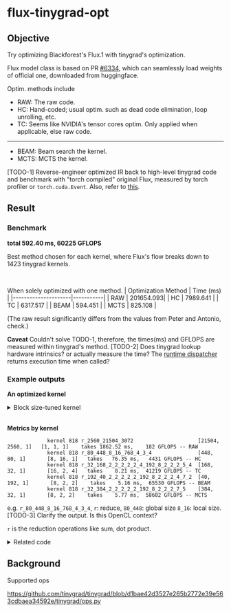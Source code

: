 # flux-tinygrad-opt

## Objective
Try optimizing Blackforest's Flux.1 with tinygrad's optimization.

Flux model class is based on PR [#6334](https://github.com/tinygrad/tinygrad/pull/6334), which can seamlessly load weights of official one, downloaded from huggingface.

Optim. methods include 
* RAW: The raw code.
* HC: Hand-coded; usual optim. such as dead code elimination, loop unrolling, etc. 
* TC: Seems like NVIDIA's tensor cores optim. Only applied when applicable, else raw code.
---
* BEAM: Beam search the kernel.
* MCTS: MCTS the kernel.

[TODO-1] Reverse-engineer optimized IR back to high-level tinygrad code and benchmark with "torch compiled" original Flux, measured by torch profiler or `torch.cuda.Event`.
Also, refer to [this](https://github.com/tinygrad/tinygrad/blob/master/docs/abstractions2.py).

## Result
### Benchmark
**total 592.40 ms,  60225 GFLOPS**

Best method chosen for each kernel, where Flux's flow breaks down to 1423 tinygrad kernels.

<br>

When solely optimized with one method.
| Optimization Method | Time (ms) |
|---------------------|-----------|
| RAW                 | 201654.093|
| HC                  | 7989.641  |
| TC                  | 6317.517  |
| BEAM                | 594.451   |
| MCTS                | 825.108   |

(The raw result significantly differs from the values from Peter and Antonio, check.)


**Caveat**
Couldn't solve TODO-1, therefore, the times(ms) and GFLOPS are measured within tinygrad's method.
[TODO-2] Does tinygrad lookup hardware intrinsics? or actually measure the time? The [runtime dispatcher](https://github.com/tinygrad/tinygrad/blob/4fc5a34fe794036d929217df9939acf9337ae46d/tinygrad/engine/realize.py#L85) returns execution time when called?

### Example outputs

**An optimized kernel**
<details>
<summary>Block size-tuned kernel</summary>

```
#define INFINITY (__int_as_float(0x7f800000))
#define NAN (__int_as_float(0x7fffffff))
extern "C" __global__ void __launch_bounds__(64) r_2048_4_16_16(float* data0, const float* data1) {
  __shared__ float temp1[64];
  int gidx0 = blockIdx.x; /* 2048 */
  int lidx0 = threadIdx.x; /* 4 */
  int lidx1 = threadIdx.y; /* 16 */
  int alu0 = (lidx0*16);
  float acc0 = 0.0f;
  for (int ridx0 = 0; ridx0 < 16; ridx0++) {
    float val0 = data1[(gidx0*1024)+(lidx0*256)+lidx1+(ridx0*16)];
    acc0 = (acc0+val0);
  }
  temp1[alu0+lidx1] = acc0;
  __syncthreads();
  if (((bool)(lidx1)!=1)) {
    float acc1 = 0.0f;
    for (int ridx1 = 0; ridx1 < 16; ridx1++) {
      float val1 = temp1[alu0+ridx1];
      acc1 = (acc1+val1);
    }
    data0[(gidx0*4)+lidx0] = acc1;
  }
}

#define INFINITY (__int_as_float(0x7f800000))
#define NAN (__int_as_float(0x7fffffff))
extern "C" __global__ void __launch_bounds__(128) r_16_256_2_64_4(float* data0, const float* data1, const float* data2) {
  __shared__ float temp1[128];
  int gidx0 = blockIdx.x; /* 256 */
  int gidx1 = blockIdx.y; /* 16 */
  int lidx0 = threadIdx.x; /* 2 */
  int lidx1 = threadIdx.y; /* 64 */
  int alu0 = (lidx0*64);
  float val0 = data2[(gidx1*2)+lidx0];
  float acc0 = 0.0f;
  for (int ridx0 = 0; ridx0 < 4; ridx0++) {
    float val1 = data1[(gidx1*131072)+(gidx0*256)+(lidx0*65536)+(lidx1*4)+ridx0];
    float alu1 = (val1+(val0*(-1.0f)));
    acc0 = (acc0+(alu1*alu1));
  }
  temp1[alu0+lidx1] = acc0;
  __syncthreads();
  if (((bool)(lidx1)!=1)) {
    float acc1 = 0.0f;
    for (int ridx1 = 0; ridx1 < 64; ridx1++) {
      float val2 = temp1[alu0+ridx1];
      acc1 = (acc1+val2);
    }
    data0[(gidx1*512)+gidx0+(lidx0*256)] = acc1;
  }
}
```
</details>

<br>

**Metrics by kernel**

                 kernel 818 r_2560_21504_3072                     [21504, 2560, 1]   [1, 1, 1]    takes 1862.52 ms,    182 GFLOPS -- RAW                                                                                                    
                 kernel 818 r_80_448_8_16_768_4_3_4               [448, 80, 1]       [8, 16, 1]   takes   76.35 ms,   4431 GFLOPS -- HC                                                                                                     
                 kernel 818 r_32_168_2_2_2_2_2_4_192_8_2_2_2_5_4  [168, 32, 1]       [16, 2, 4]   takes    8.21 ms,  41219 GFLOPS -- TC                                                                                                     
                 kernel 818 r_192_40_2_2_2_2_2_192_8_2_2_2_4_7_2  [40, 192, 1]       [8, 2, 2]    takes    5.16 ms,  65530 GFLOPS -- BEAM                                                                                                   
                 kernel 818 r_32_384_2_2_2_2_2_192_8_2_2_2_7_5    [384, 32, 1]       [8, 2, 2]    takes    5.77 ms,  58602 GFLOPS -- MCTS 
e.g. `r_80_448_8_16_768_4_3_4`, `r`: reduce, `80_448`: global size `8_16`: local size. [TODO-3] Clarify the output. Is this OpenCL context? 

`r` is the reduction operations like sum, dot product.

<details>
<summary>Related code</summary>

```python
@functools.cached_property
def name(self) -> str:
  # kernel name (before late upcast)
  name = ("r" if self.reduceop else ("C" if all(x.op in BUFFER_UOPS for x in self.ast.parents) else "E")) + \
               (f"{len(self.ast.src)}_" if len(self.ast.src) > 1 else "_") + \
               colored('_', 'BLACK').join([colored(str(x), c) for x,c in zip(self.full_shape, self.colors())])

  # name the function something unique
  Kernel.kernel_cnt[(function_name := to_function_name(name))] += 1
  suffix = f"{'n'+str(Kernel.kernel_cnt[function_name]-1)}" if Kernel.kernel_cnt[function_name] > 1 else ""
return name+colored(suffix, 'BLACK')
```
```python
print(f"                 kernel {i:2d} {lin.name+' '*(37-ansilen(lin.name))} {str(prg.global_size):18s} {str(prg.local_size):12s} takes {tm*1000:7.2f} ms, {gflops:6.0f} GFLOPS -- {colored(nm, 'green') if lin is sorted_choices[0][2] else nm}")
```
```python
 @property
  def global_dims(self) -> int: return self.first_reduce-self.local_dims

  # there's eight chunks of the shape
  # blue   -- global dims
  # cyan   -- local dims (warp ones first)
  #  *** self.first_reduce
  # green  -- reduce-local dims
  # white  -- reduce-late upcasted dim (self.upcast_in_mid_reduce_axes)
  # red    -- reduce loops
  #  *** self.upcasted
  # purple -- reduce upcasted
  # yellow -- normal upcasted dimensions
  def colors(self) -> List[str]:
    # first non local non reduce dims are global (blue)
    colors = ["blue"] * self.global_dims if not self.dont_use_locals else ["BLUE"] * self.global_dims
    # after global are local_dims; warp ones used in tensor cores must be closest to first_reduce (cyan)
    colors += ["cyan"] * self.local_dims
    # between first_reduce and first_reduce + group_for_reduces, they are either upcast mid reduce (white), or late upcasted (green)
    colors += ["white" if i in self.upcast_in_mid_reduce_axes else "green" for i in range(self.first_reduce, self.first_reduce + self.group_for_reduces)]  # noqa: E501
    # between first_reduce + group_for_reduces and upcasted, they are reduce (red)
    colors += ["red"] * (self.first_upcast - (self.first_reduce + self.group_for_reduces))
    # upcasted dimensions are reduce (magenta) or normal (yellow)
    colors += ["magenta" if self.full_shape[i] != self.sts[0].shape[i] else "yellow" for i in range(self.first_upcast, self.shape_len)]
    assert len(colors) == self.shape_len, "colors size mismatch"
    return colors
```
</details>

## Background

Supported ops

https://github.com/tinygrad/tinygrad/blob/d1bae42d3527e265b2772e39e563cdbaea34592e/tinygrad/ops.py